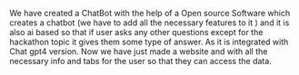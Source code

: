 We have created a ChatBot with the help of a Open source Software which creates a chatbot (we have to add all the necessary features to it ) and it is also ai based so that if user asks any other questions except for the hackathon topic it gives them some type of answer. As it is integrated with Chat gpt4 version. Now we have just made a website and with all the necessary info and tabs for the user so that they can access the data.
